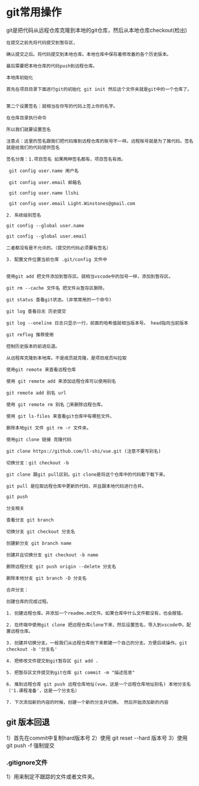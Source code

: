 # git常用操作

git是把代码从远程仓库克隆到本地的git仓库，然后从本地仓库checkout(检出)

    在提交之前先将代码提交到暂存区，

    确认提交之后。将代码提交到本地仓库。本地仓库中保存着修改着的各个历史版本。

    最后需要把本地仓库的代码push到远程仓库。

    本地库初始化

    首先在项目目录下面进行git的初始化 git init 然后这个文件夹就是git中的一个仓库了。

     
    第二个设置签名：就相当在你写的代码上签上你的名字。

    在仓库目录执行命令
    
    所以我们就要设置签名

    注意点：这里的签名跟我们把代码推到远程仓库的账号不一样。远程账号就是为了推代码。签名就是给我们的代码提供签名

    签名分类：1.项目签名 如果两种签名都有，项目签名有效。

     git config user.name 用户名

     git config user.email 邮箱名

     git config user.name llshi

     git config user.email Light.Winstones@gmail.com

    2. 系统级别签名
    
    git config --global user.name

    git config --global user.email

    二者都没有是不允许的。（提交的代码必须要有签名）

    3. 配置文件位置当前仓库 .git/config 文件中


    使用git add 把文件添加到暂存区。就相当vscode中的加号一样，添加到暂存区。

    git rm --cache 文件名 把文件从暂存区删除。

    git status 查看git状态。(非常常用的一个命令)

    git log 查看日志 历史提交

    git log --oneline 日志只显示一行，前面的哈希值就相当版本号。 head指向当前版本

    git reflog 推荐使用

    控制历史版本的前进后退。

    从远程库克隆到本地库。不是成员就克隆，是项目成员叫拉取

    使用git remote 来查看远程仓库

    使用 git remote add 来添加远程仓库可以使用别名

    git remote add 别名 url

    使用 git remote rm 别名 来删除远程仓库。

    使用 git ls-files 来查看git仓库中有哪些文件。

    删除本地git 文件 git rm -r 文件夹。

    使用git clone 链接 克隆代码

    git clone https://github.com/ll-shi/vue.git (注意不要写别名)

    切换分支：git checkout -b

    git clone 跟git pull区别。git clone是将这个仓库中的代码都下载下来。

    git pull 是拉取远程仓库中更新的代码，并且跟本地代码进行合并。

    git push

    分支相关

    查看分支 git branch

    切换分支 git checkout 分支名

    创建新分支 git branch name

    创建并且切换分支 git checkout -b name

    删除远程分支 git push origin --delete 分支名

    删除本地分支 git branch -D 分支名

    合并分支：

    创建仓库的完成过程。

    1. 创建远程仓库。并添加一个readme.md文件。如果仓库中什么文件都没有，也会报错。

    2. 在终端中使用git clone 把远程仓库clone下来，然后设置签名，导入到vscode中。配置远程仓库。

    3. 创建并切换分支。一般我们从远程仓库倒下来都建一个自己的分支。方便后续操作。git checkout -b '分支名'

    4. 把修改文件提交到git暂存区 git add .
    
    5. 把暂存区文件提交到git仓库 git commit -m "描述信息"

    6. 推到远程仓库 git push 远程仓库地址(vue，这是一个远程仓库地址别名) 本地分支名（'1.课程准备'，这是一个分支名）

    7. 下次添加新的内容的时候，创建一个新的分支并切换。 然后开始添加新的内容

## git 版本回退

1）首先在commit中复制hard版本号
2）使用 git reset --hard 版本号
3）使用 git push -f 强制提交

### .gitignore文件

1）用来制定不跟踪的文件或者文件夹。
